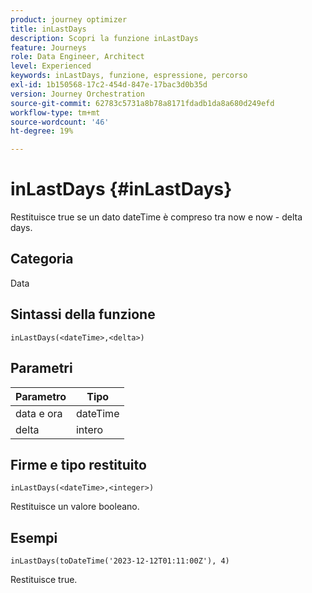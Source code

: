 ```yaml
---
product: journey optimizer
title: inLastDays
description: Scopri la funzione inLastDays
feature: Journeys
role: Data Engineer, Architect
level: Experienced
keywords: inLastDays, funzione, espressione, percorso
exl-id: 1b150568-17c2-454d-847e-17bac3d0b35d
version: Journey Orchestration
source-git-commit: 62783c5731a8b78a8171fdadb1da8a680d249efd
workflow-type: tm+mt
source-wordcount: '46'
ht-degree: 19%

---
```


# inLastDays {#inLastDays}

Restituisce true se un dato dateTime è compreso tra now e now - delta days.

## Categoria

Data

## Sintassi della funzione

`inLastDays(<dateTime>,<delta>)`

## Parametri

| Parametro | Tipo |
|-----------|------------------|
| data e ora | dateTime |
| delta | intero |

## Firme e tipo restituito

`inLastDays(<dateTime>,<integer>)`

Restituisce un valore booleano.

## Esempi

`inLastDays(toDateTime('2023-12-12T01:11:00Z'), 4)`

Restituisce true.
